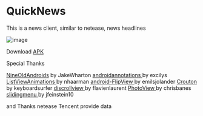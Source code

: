 QuickNews
=========
This is a news client, similar to netease, news headlines

![image](https://raw.githubusercontent.com/tigerguixh/QuickNews/master/image.gif)

Download <a href="http://sae.sina.com.cn/?m=vermng&app_id=deanclass11&ver=1" title="快讯新闻">APK</a>

Special Thanks

<a href="https://github.com/JakeWharton/NineOldAndroids">NineOldAndroids</a> by JakeWharton
<a href="https://github.com/excilys/androidannotations">androidannotations </a> by excilys
<a href="https://github.com/nhaarman/ListViewAnimations">ListViewAnimations </a> by nhaarman
<a href="https://github.com/emilsjolander/android-FlipView">android-FlipView </a> by emilsjolander
<a href="https://github.com/keyboardsurfer/Crouton">Crouton </a> by keyboardsurfer
<a href="https://github.com/flavienlaurent/discrollview">discrollview </a> by flavienlaurent
<a href="https://github.com/chrisbanes/PhotoView">PhotoView </a> by chrisbanes
<a href="https://github.com/jfeinstein10/SlidingMenu">slidingmenu </a> by jfeinstein10

and  Thanks netease Tencent provide data

